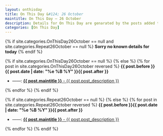 ```yaml
---
layout: onthisday
title: On This Day &#124; 26 October
maintitle: On This Day — 26 October
description: Details for On This Day are genarated by the posts added to the website so the content is subject to changes/updates over time.
categories: [On This Day]
---
```


{% if site.categories.OnThisDay26October == null and site.categories.Repeat26October == null %}
<strong>Sorry no known details for today</strong>
{% endif %}

{% if site.categories.OnThisDay26October == null %}
{% else %}
{% for post in site.categories.OnThisDay26October reversed %}
<strong>{{ post.before }}{{ post.date | date: "%e %B %Y" }}{{ post.after }}</strong>
<ul>
<li> ——: <a href="{{ post.url }}"><strong>{{ post.maintitle }}</strong> - {{ post.post_description }}</a></li>
</ul>
{% endfor %}
{% endif %}

{% if site.categories.Repeat26October == null %}
{% else %}
{% for post in site.categories.Repeat26October reversed %}
<strong>{{ post.before }}{{ post.date | date: "%e %B %Y" }}{{ post.after }}</strong>
<ul>
<li> ——: <a href="{{ post.url }}"><strong>{{ post.maintitle }}</strong> - {{ post.post_description }}</a></li>
</ul>
{% endfor %}
{% endif %}
